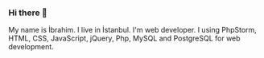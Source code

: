 ### Hi there 👋
My name is İbrahim. I live in İstanbul. I'm web developer. I using PhpStorm, HTML, CSS, JavaScript, jQuery, Php, MySQL and PostgreSQL for web development.
